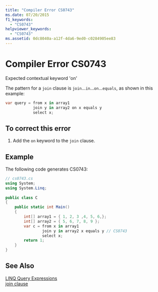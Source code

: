 ```yaml
---
title: "Compiler Error CS0743"
ms.date: 07/20/2015
f1_keywords: 
  - "CS0743"
helpviewer_keywords: 
  - "CS0743"
ms.assetid: 0dc8040a-a12f-4da6-9ed0-c0284905ee83
---
```

# Compiler Error CS0743
Expected contextual keyword 'on'  
  
 The pattern for a `join` clause is `join`...`in`...`on`...`equals`, as shown in this example:  
  
```csharp  
var query = from x in array1  
            join y in array2 on x equals y  
            select x;  
```  
  
## To correct this error  
  
1. Add the `on` keyword to the `join` clause.  
  
## Example  
 The following code generates CS0743:  
  
```csharp  
// cs0743.cs  
using System;  
using System.Linq;  
  
public class C  
{  
    public static int Main()  
    {  
        int[] array1 = { 1, 2, 3 ,4, 5, 6,};  
        int[] array2 = { 5, 6, 7, 8, 9 };  
        var c = from x in array1  
                join y in array2 x equals y // CS0743  
                select x;  
        return 1;  
    }  
}  
```  
  
## See Also  
 [LINQ Query Expressions](../../csharp/programming-guide/linq-query-expressions/index.md)  
 [join clause](../../csharp/language-reference/keywords/join-clause.md)
